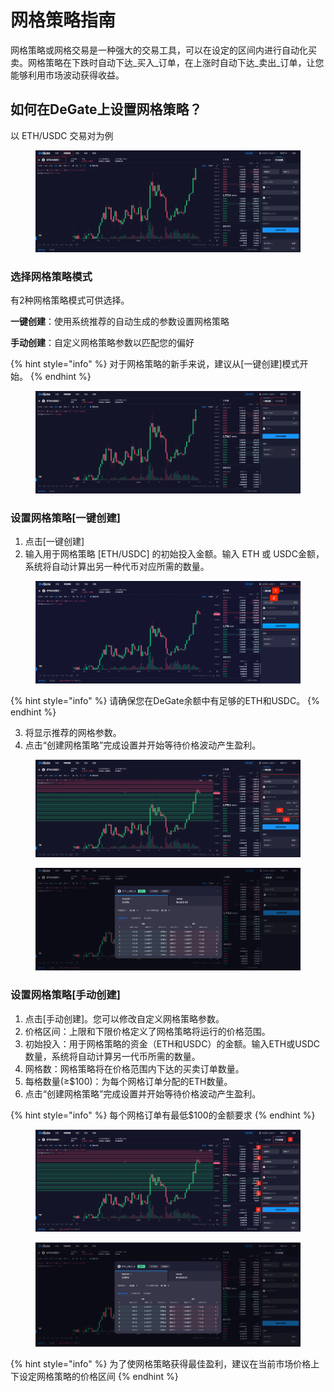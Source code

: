 # 网格策略指南

网格策略或网格交易是一种强大的交易工具，可以在设定的区间内进行自动化买卖。网格策略在下跌时自动下达_买入_订单，在上涨时自动下达_卖出_订单，让您能够利用市场波动获得收益。

## 如何在DeGate上设置网格策略？&#x20;

以 ETH/USDC 交易对为例

<figure><img src="../.gitbook/assets/截屏2024-02-17 17.23.22.png" alt=""><figcaption></figcaption></figure>

### **选择网格策略模式**&#x20;

有2种网格策略模式可供选择。

**一键创建**：使用系统推荐的自动生成的参数设置网格策略&#x20;

**手动创建**：自定义网格策略参数以匹配您的偏好&#x20;

{% hint style="info" %}
对于网格策略的新手来说，建议从\[一键创建]模式开始。
{% endhint %}

<figure><img src="../.gitbook/assets/截屏2024-02-17 17.26.47.png" alt=""><figcaption></figcaption></figure>

### **设置网格策略\[一键创建]**&#x20;

1. 点击\[一键创建]
2. 输入用于网格策略 \[ETH/USDC] 的初始投入金额。输入 ETH 或 USDC金额，系统将自动计算出另一种代币对应所需的数量。

<figure><img src="../.gitbook/assets/截屏2024-02-17 17.54.23.png" alt=""><figcaption></figcaption></figure>

{% hint style="info" %}
请确保您在DeGate余额中有足够的ETH和USDC。
{% endhint %}

3. 将显示推荐的网格参数。&#x20;
4. 点击“创建网格策略”完成设置并开始等待价格波动产生盈利。

<figure><img src="../.gitbook/assets/截屏2024-02-17 17.55.17.png" alt=""><figcaption></figcaption></figure>

<figure><img src="../.gitbook/assets/截屏2024-02-17 17.55.57.png" alt=""><figcaption></figcaption></figure>

### **设置网格策略\[手动创建]**&#x20;

1. 点击\[手动创建]。您可以修改自定义网格策略参数。&#x20;
2. 价格区间：上限和下限价格定义了网格策略将运行的价格范围。&#x20;
3. 初始投入：用于网格策略的资金（ETH和USDC）的金额。输入ETH或USDC数量，系统将自动计算另一代币所需的数量。&#x20;
4. 网格数：网格策略将在价格范围内下达的买卖订单数量。&#x20;
5. 每格数量(≥$100)：为每个网格订单分配的ETH数量。&#x20;
6. 点击“创建网格策略”完成设置并开始等待价格波动产生盈利。

{% hint style="info" %}
每个网格订单有最低$100的金额要求
{% endhint %}

<figure><img src="../.gitbook/assets/截屏2024-02-17 17.56.25 (1).png" alt=""><figcaption></figcaption></figure>

<figure><img src="../.gitbook/assets/截屏2024-02-17 17.56.39.png" alt=""><figcaption></figcaption></figure>

{% hint style="info" %}
为了使网格策略获得最佳盈利，建议在当前市场价格上下设定网格策略的价格区间
{% endhint %}
